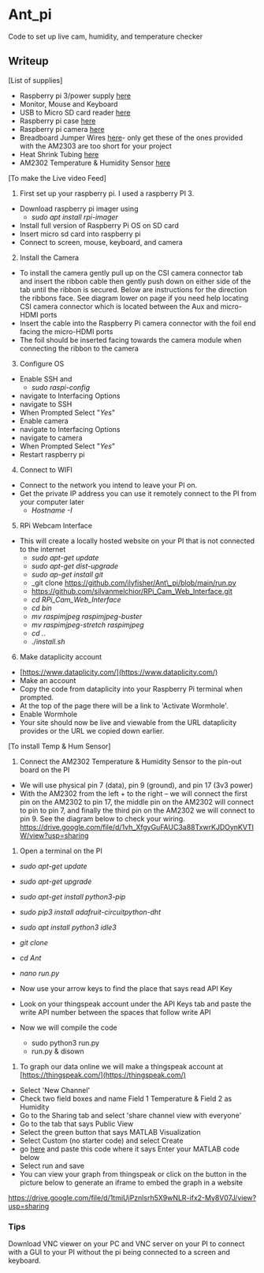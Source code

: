 # Ant_pi
Code to set up live cam, humidity, and temperature checker

## Writeup
[List of supplies]

- Raspberry pi 3/power supply [here](https://www.amazon.com/CanaKit-Raspberry-Power-Supply-Listed/dp/B07BC6WH7V/ref=sr_1_6?dchild=1&amp;keywords=raspberry+pi+3&amp;qid=1618727784&amp;sr=8-6)
- Monitor, Mouse and Keyboard
- USB to Micro SD card reader [here](https://www.amazon.com/Anker-Portable-Reader-RS-MMC-Micro/dp/B006T9B6R2/ref=sr_1_3?dchild=1&amp;keywords=USB+to+Micro+SD+card+reader&amp;qid=1621221307&amp;sr=8-3)
- Raspberry pi case [here](https://www.amazon.com/Dorhea-Raspberry-Supporting-Installation-Heatsinks/dp/B07JBB9QSB/ref=sr_1_3?crid=3UVLYN5ENRPXR&amp;dchild=1&amp;keywords=raspberry+pi+3+camera+case&amp;qid=1618727670&amp;sprefix=raspberry+pi+3+camera,aps,276&amp;sr=8-3)
- Raspberry pi camera [here](https://www.amazon.com/Raspberry-Camera-Module-Megapixels-Sensor/dp/B07L82XBNM/ref=sr_1_3?dchild=1&amp;keywords=raspberry+pi+3+camera&amp;qid=1618727900&amp;sr=8-3)
- Breadboard Jumper Wires [here](https://www.amazon.com/dp/B072L1XMJR?psc=1&amp;ref=ppx_yo2_dt_b_product_details)- only get these of the ones provided with the AM2303 are too short for your project
- Heat Shrink Tubing [here](https://www.amazon.com/gp/product/B00VG9XL5U/ref=as_li_qf_sp_asin_il_tl?ie=UTF8&amp;tag=carnivorou036-20&amp;camp=1789&amp;creative=9325&amp;linkCode=as2&amp;creativeASIN=B00VG9XL5U&amp;linkId=2f247f1dcd563eca0ebdd655d9f3245a)
- AM2302 Temperature &amp; Humidity Sensor [here](https://www.amazon.com/Gowoops-Temperature-Humidity-Measurement-Raspberry/dp/B073F472JL/ref=sr_1_2?dchild=1&amp;keywords=am2302+raspberry+pi&amp;qid=1619045823&amp;s=electronics&amp;sr=1-2)

[To make the Live video Feed]

1. First set up your raspberry pi. I used a raspberry PI 3.
  - Download raspberry pi imager using
    - _sudo apt install rpi-imager_
  - Install full version of Raspberry Pi OS on SD card
  - Insert micro sd card into raspberry pi
  - Connect to screen, mouse, keyboard, and camera
2. Install the Camera
  - To install the camera gently pull up on the CSI camera connector tab and insert the ribbon cable then gently push down on either side of the tab until the ribbon is secured. Below are instructions for the direction the ribbons face. See diagram lower on page if you need help locating CSI camera connector which is located between the Aux and micro-HDMI ports
  - Insert the cable into the Raspberry Pi camera connector with the foil end facing the micro-HDMI ports
  - The foil should be inserted facing towards the camera module when connecting the ribbon to the camera
3. Configure OS
  - Enable SSH and
    - _sudo raspi-config_
  - navigate to Interfacing Options
  - navigate to SSH
  - When Prompted Select &quot;_Yes_&quot;
  - Enable camera
  - navigate to Interfacing Options
  - navigate to camera
  - When Prompted Select &quot;_Yes_&quot;
  - Restart raspberry pi
4. Connect to WIFI
  - Connect to the network you intend to leave your PI on.
  - Get the private IP address you can use it remotely connect to the PI from your computer later
    - _Hostname -I_
5. RPi Webcam Interface
  - This will create a locally hosted website on your PI that is not connected to the internet
    - _sudo apt-get update_
    - _sudo apt-get dist-upgrade_
    - _sudo ap-get install git_
    - _git clone https://github.com/ilyfisher/Ant\_pi/blob/main/run.py
    - https://github.com/silvanmelchior/RPi_Cam_Web_Interface.git
    - _cd RPi\_Cam\_Web\_Interface_
    - _cd bin_
    - _mv raspimjpeg raspimjpeg-buster_
    - _mv raspimjpeg-stretch raspimjpeg_
    - _cd .._
    - _./install.sh_
6. Make dataplicity account
  - [https://www.dataplicity.com/](https://www.dataplicity.com/)
  - Make an account
  - Copy the code from dataplicity into your Raspberry Pi terminal when prompted.
  - At the top of the page there will be a link to &#39;Activate Wormhole&#39;.
  - Enable Wormhole
  - Your site should now be live and viewable from the URL dataplicity provides or the URL we copied down earlier.

[To install Temp &amp; Hum Sensor]

1. Connect the AM2302 Temperature &amp; Humidity Sensor to the pin-out board on the PI
  - We will use physical pin 7 (data), pin 9 (ground), and pin 17 (3v3 power)
  - With the AM2302 from the left + to the right – we will connect the first pin on the AM2302 to pin 17, the middle pin on the AM2302 will connect to pin to pin 7, and finally the third pin on the AM2302 we will connect to pin 9. See the diagram below to check your wiring.
https://drive.google.com/file/d/1vh_XfgyGuFAUC3a88TxwrKJDOynKVTIW/view?usp=sharing

1. Open a terminal on the PI

  - _sudo apt-get update_
  - _sudo apt-get upgrade_
  - _sudo apt-get install python3-pip_
  - _sudo pip3 install adafruit-circuitpython-dht_
  - _sudo apt install python3 idle3_
  - _git clone_
  - _cd Ant_
  - _nano run.py_

- Now use your arrow keys to find the place that says read API Key
- Look on your thingspeak account under the API Keys tab and paste the write API number between the spaces that follow write API
- Now we will compile the code
  - sudo python3 run.py
  - run.py &amp; disown

1. To graph our data online we will make a thingspeak account at [https://thingspeak.com/](https://thingspeak.com/)
  - Select &#39;New Channel&#39;
  - Check two field boxes and name Field 1 Temperature &amp; Field 2 as Humidity
  - Go to the Sharing tab and select &#39;share channel view with everyone&#39;
  - Go to the tab that says Public View
  - Select the green button that says MATLAB Visualization
  - Select Custom (no starter code) and select Create
  - go [here](https://github.com/ilyfisher/Ant_pi/blob/main/matlab.code) and paste this code where it says Enter your MATLAB code below
  - Select run and save
  - You can view your graph from thingspeak or click on the button in the picture below to generate an iframe to embed the graph in a website

https://drive.google.com/file/d/1tmiUjPznlsrh5X9wNLR-ifx2-My8V07J/view?usp=sharing

### Tips

Download VNC viewer on your PC and VNC server on your PI to connect with a GUI to your PI without the pi being connected to a screen and keyboard.
